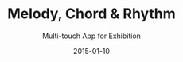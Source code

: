 ---
layout:        post
date:          2015-01-10
categories:    
- work

title:         "Melody, Chord & Rhythm"
subtitle:      "Multi-touch App for Exhibition"

thumbnail:     work/melody-chord-rhythm.png
image:         work/melody-chord-rhythm.jpg

link:          https://www.youtube.com/watch?v=WtJQ62azPO4
link_text:     Watch Video

role:          "Design & Development"
description:   "A multi-touch application created as part of my Information Visualisation course at university."
---
